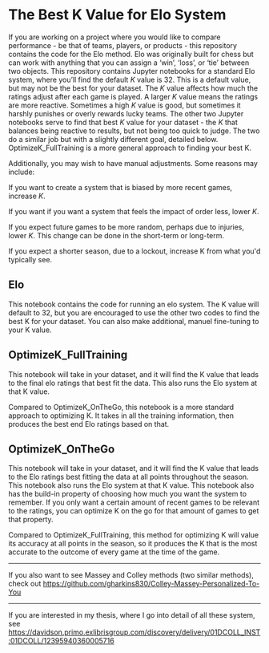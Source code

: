 # The Best K Value for Elo System

If you are working on a project where you would like to compare performance - be that of teams, players, or products - this repository contains the code for the Elo method. Elo was originally built for chess but can work with anything that you can assign a ‘win’, ‘loss’, or ‘tie’ between two objects. This repository contains Jupyter notebooks for a standard Elo system, where you’ll find the default $K$ value is 32. This is a default value, but may not be the best for your dataset. The $K$ value affects how much the ratings adjust after each game is played. A larger $K$ value means the ratings are more reactive. Sometimes a high $K$ value is good, but sometimes it harshly punishes or overly rewards lucky teams. The other two Jupyter notebooks serve to find that best $K$ value for your dataset - the $K$ that balances being reactive to results, but not being too quick to judge. The two do a similar job but with a slightly different goal, detailed below. OptimizeK_FullTraining is a more general approach to finding your best K. 

Additionally, you may wish to have manual adjustments. Some reasons may include:

If you want to create a system that is biased by more recent games, increase $K$.

If you want if you want a system that feels the impact of order less,  lower $K$. 

If you expect future games to be more random, perhaps due to injuries, lower $K$. This change can be done in the short-term or long-term.

If you expect a shorter season, due to a lockout, increase K from what you'd typically see.


## Elo
This notebook contains the code for running an elo system. The K value will default to 32, but you are encouraged to use the other two codes to find the best K for your dataset. You can also make additional, manuel fine-tuning to your K value.

## OptimizeK_FullTraining

This notebook will take in your dataset, and it will find the K value that leads to the final elo ratings that best fit the data. This also runs the Elo system at that K value.

Compared to OptimizeK_OnTheGo, this notebook is a more standard approach to optimizing K. It takes in all the training information, then produces the best end Elo ratings based on that.


## OptimizeK_OnTheGo
This notebook will take in your dataset, and it will find the K value that leads to the Elo ratings best fitting the data at all points throughout the season. This notebook also runs the Elo system at that K value. This notebook also has the build-in property of choosing how much you want the system to remember. If you only want a certain amount of recent games to be relevant to the ratings, you can optimize K on the go for that amount of games to get that property.

Compared to OptimizeK_FullTraining, this method for optimizing K will value its accuracy at all points in the season, so it produces the K that is the most accurate to the outcome of every game at the time of the game.

----------------------------------------------------------------------------------------------------------------------------------------------------------------------------

If you also want to see Massey and Colley methods (two similar methods), check out https://github.com/gharkins830/Colley-Massey-Personalized-To-You

----------------------------------------------------------------------------------------------------------------------------------------------------------------------------

If you are interested in my thesis, where I go into detail of all these system, see https://davidson.primo.exlibrisgroup.com/discovery/delivery/01DCOLL_INST:01DCOLL/12395940360005716
